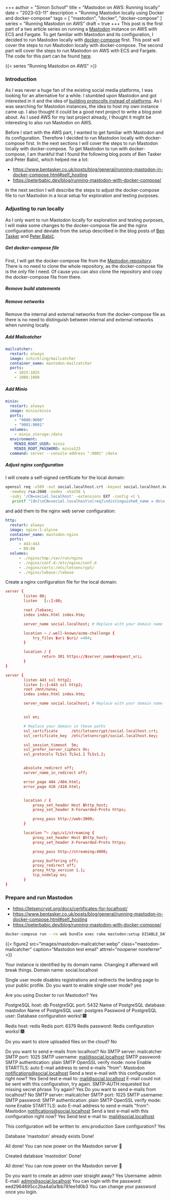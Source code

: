 +++
author = "Simon Schoof"
title = "Mastodon on AWS: Running locally"
date = "2023-03-11"
description = "Running Mastodon locally using Docker and docker-compose"
tags = [
    "mastodon",
    "docker",
    "docker-compose"
]
series = "Running Mastodon on AWS"
draft = true
+++
This post is the first part of a two article series on running a [Mastodon](https://joinmastodon.org/) instance on AWS with ECS and Fargate. To get familiar with Mastodon and its configuration, I decided to run Mastodon locally with [docker-compose](https://docs.docker.com/compose/) first. This post will cover the steps to run Mastodon locally with docker-compose. The second part will cover the steps to run Mastodon on AWS with ECS and Fargate.
The code for this part can be found [here](https://github.com/simonschoof/mastodon-aws).

{{< series "Running Mastodon on AWS" >}} 

### Introduction

As I was never a huge fan of the existing social media platforms, I was looking for an alternative for a while. I stumbled upon Mastodon and got interested in it and the idea of [building protocolls instead of platforms](https://knightcolumbia.org/content/protocols-not-platforms-a-technological-approach-to-free-speech). As I was searching for Mastodon instances, the idea to host my own instance came up. I also thought it could be a good next project to write a blog post about. As I used AWS for my last project already, I thought it might be interesting to also run Mastodon on AWS. 

Before I start with the AWS part, I wanted to get familiar with Mastodon and its configuration. Therefore I decided to run Mastodon locally with docker-compose first. In the next sections I will cover the steps to run Mastodon locally with docker-compose. To get Mastodon to run with docker-compose, I am thankful that I found the following blog posts of Ben Tasker and Peter Babič, which helped me a lot:
* https://www.bentasker.co.uk/posts/blog/general/running-mastodon-in-docker-compose.html#self_hosting
* https://peterbabic.dev/blog/running-mastodon-with-docker-compose/

In the next section I will describe the steps to adjust the docker-compose file to run Mastodon in a local setup for exploration and testing purposes.

### Adjusting to run locally

As I only want to run Mastodon locally for exploration and testing purposes, I will make some changes to the docker-compose file and the nginx configuration and deviate from the setup described in the blog posts of [Ben Tasker](https://www.bentasker.co.uk/posts/blog/general/running-mastodon-in-docker-compose.html#self_hosting) and [Peter Babič](https://peterbabic.dev/blog/running-mastodon-with-docker-compose/). 

##### Get docker-compose file

First, I will get the docker-compose file from the [Mastodon repository](https://github.com/mastodon/mastodon/blob/main/docker-compose.yml). There is no need to clone the whole repository, as the docker-compose file is the only file I need. Of cause you can also clone the repository and copy the docker-compose file from there.

##### Remove build statements

##### Remove networks

Remove the internal and external networks from the docker-compose file as there is no need to distinguish between internal and external networks when running locally.

##### Add Mailcatcher

```yaml
mailcatcher:
  restart: always
  image: schickling/mailcatcher
  container_name: mastodon-mailcatcher
  ports:
    - 1025:1025
    - 1080:1080
```

##### Add Minio

```yaml
minio:
  restart: always
  image: minio/minio
  ports:
    - "9000:9000"
    - "9001:9001"
  volumes:
    - minio_storage:/data
  environment:
    MINIO_ROOT_USER: minio
    MINIO_ROOT_PASSWORD: minio123
  command: server --console-address ":9001" /data
```
##### Adjust nginx configuration

I will create a self-signed certificate for the local domain: 

```bash
openssl req -x509 -out social.localhost.crt -keyout social.localhost.key \
  -newkey rsa:2048 -nodes -sha256 \
  -subj '/CN=social.localhost' -extensions EXT -config <( \
   printf "[dn]\nCN=social.localhost\n[req]\ndistinguished_name = dn\n[EXT]\nsubjectAltName=DNS:social.localhost\nkeyUsage=digitalSignature\nextendedKeyUsage=serverAuth")
```

and add them to the nginx web server configuration:

```yaml
http:
  restart: always
  image: nginx:1-alpine
  container_name: mastodon-nginx
  ports:
      - 443:443
      - 80:80
  volumes:
      - ./nginx/tmp:/var/run/nginx
      - ./nginx/conf.d:/etc/nginx/conf.d
      - ./nginx/certs:/etc/letsencrypt/
      - ./nginx/lebase:/lebase
```

Create a nginx configuration file for the local domain:

```conf
server {
        listen 80;
        listen   [::]:80; 

        root /lebase; 
        index index.html index.htm;

        server_name social.localhost; # Replace with your domain name

        location ~ /.well-known/acme-challenge {
            try_files $uri $uri/ =404;
        }

        location / {
                return 301 https://$server_name$request_uri;                
        }
}

server {
        listen 443 ssl http2;
        listen [::]:443 ssl http2;
        root /mnt/none;
        index index.html index.htm;

        server_name social.localhost; # Replace with your domain name


        ssl on;

        # Replace your domain in these paths
        ssl_certificate      /etc/letsencrypt/social.localhost.crt;
        ssl_certificate_key  /etc/letsencrypt/social.localhost.key;

        ssl_session_timeout  5m;
        ssl_prefer_server_ciphers On;
        ssl_protocols TLSv1 TLSv1.1 TLSv1.2;


        absolute_redirect off;
        server_name_in_redirect off;

        error_page 404 /404.html;
        error_page 410 /410.html;


        location / {
            proxy_set_header Host $http_host;
            proxy_set_header X-Forwarded-Proto https;

            proxy_pass http://web:3000;
        }

        location ^~ /api/v1/streaming {
            proxy_set_header Host $http_host;
            proxy_set_header X-Forwarded-Proto https;

            proxy_pass http://streaming:4000;

            proxy_buffering off;
            proxy_redirect off;
            proxy_http_version 1.1;
            tcp_nodelay on;
        }
}
```

### Prepare and run Mastodon

* https://letsencrypt.org/docs/certificates-for-localhost/
* https://www.bentasker.co.uk/posts/blog/general/running-mastodon-in-docker-compose.html#self_hosting
* https://peterbabic.dev/blog/running-mastodon-with-docker-compose/

```bash
docker-compose run --rm web bundle exec rake mastodon:setup DISABLE_DATABASE_ENVIRONMENT_CHECK=1
```

{{< figure2 src="images/mastodon-mailcatcher.webp" class="mastodon-mailcatcher" caption="Mastodon test email" attrrel="noopener noreferrer" >}}


Your instance is identified by its domain name. Changing it afterward will break things.
Domain name: social.localhost

Single user mode disables registrations and redirects the landing page to your public profile.
Do you want to enable single user mode? yes

Are you using Docker to run Mastodon? Yes

PostgreSQL host: db
PostgreSQL port: 5432
Name of PostgreSQL database: mastodon
Name of PostgreSQL user: postgres
Password of PostgreSQL user: 
Database configuration works! 🎆

Redis host: redis
Redis port: 6379
Redis password: 
Redis configuration works! 🎆

Do you want to store uploaded files on the cloud? No

Do you want to send e-mails from localhost? No
SMTP server: mailcatcher
SMTP port: 1025
SMTP username: mail@social.localhost
SMTP password: 
SMTP authentication: plain
SMTP OpenSSL verify mode: none
Enable STARTTLS: auto
E-mail address to send e-mails "from": Mastodon <notifications@social.localhost>
Send a test e-mail with this configuration right now? Yes
Send test e-mail to: mail@social.localhost
E-mail could not be sent with this configuration, try again.
SMTP-AUTH requested but missing secret phrase
Try again? Yes
Do you want to send e-mails from localhost? No
SMTP server: mailcatcher
SMTP port: 1025
SMTP username: 
SMTP password: 
SMTP authentication: plain
SMTP OpenSSL verify mode: none
Enable STARTTLS: auto
E-mail address to send e-mails "from": Mastodon <notifications@social.localhost>
Send a test e-mail with this configuration right now? Yes
Send test e-mail to: mail@social.localhost

This configuration will be written to .env.production
Save configuration? Yes

Database 'mastodon' already exists
Done!

All done! You can now power on the Mastodon server 🐘

Created database 'mastodon'
Done!

All done! You can now power on the Mastodon server 🐘

Do you want to create an admin user straight away? Yes
Username: admin
E-mail: admin@social.localhost
You can login with the password: eed2964695cc2ba4a0a1bb781ee1d0b3
You can change your password once you login. 
